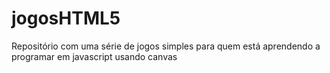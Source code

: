 jogosHTML5
==========

Repositório com uma série de jogos simples para quem está aprendendo a programar em javascript usando canvas

